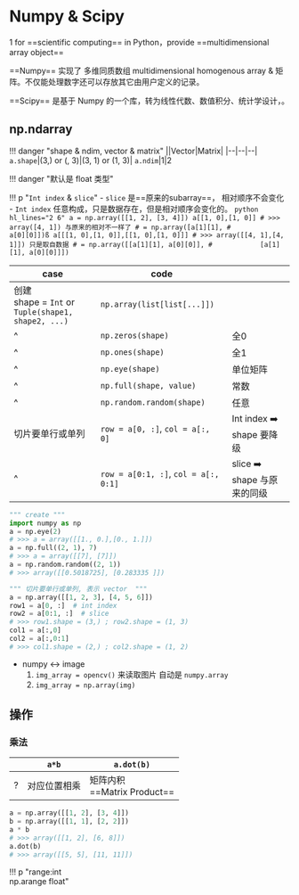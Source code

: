 # Numpy & Scipy
1
for ==scientific computing==  in Python，provide ==multidimensional array object==

==Numpy== 实现了 多维同质数组 multidimensional homogenous array & 矩阵。不仅能处理数字还可以存放其它由用户定义的记录。

==Scipy== 是基于 Numpy 的一个库，转为线性代数、数值积分、统计学设计，。

## np.ndarray

!!! danger "shape & ndim, vector & matrix"
    ||Vector|Matrix|
    |--|--|--|
    `a.shape`|(3,) or (, 3)|(3, 1) or (1, 3)|
    `a.ndim`|1|2

!!! danger "默认是 float 类型"

!!! p "`Int index` & `slice`"
    - `slice`
        是==原来的subarray==， 相对顺序不会变化
    - `Int index`
        任意构成，只是数据存在，但是相对顺序会变化的。
    ```python hl_lines="2 6"
    a = np.array([[1, 2], [3, 4]])
    a[[1, 0],[1, 0]]
    # >>> array([4, 1]) 与原来的相对不一样了
    # = np.array([a[1][1],
    #             a[0][0]])ß
    a[[[1, 0],[1, 0]],[[1, 0],[1, 0]]]
    # >>> array([[4, 1],[4, 1]]) 只是取自数据
    # = np.array([[a[1][1], a[0][0]],
    #            [a[1][1], a[0][0]]])
    ```

|case|code||
|--|--|--|
|创建<br> shape = `Int` or <br>`Tuple(shape1, shape2, ...)` |`np.array(list[list[...]])`||
|^|`np.zeros(shape)`|全0|
|^|`np.ones(shape)`|全1|
|^|`np.eye(shape)`|单位矩阵|
|^|`np.full(shape, value)`|常数|
|^|`np.random.random(shape)`|任意|
|切片要单行或单列|`row = a[0, :]`, `col = a[:, 0]`|Int index ➡️ shape 要降级|
|^|`row = a[0:1, :]`, `col = a[:, 0:1]`| slice ➡️ shape 与原来的同级|

```python
""" create """
import numpy as np
a = np.eye(2)
# >>> a = array([[1., 0.],[0., 1.]])
a = np.full((2, 1), 7)
# >>> a = array([[7], [7]])
a = np.random.random((2, 1))
# >>> array([[0.5018725], [0.283335 ]])

""" 切片要单行或单列, 表示 vector  """
a = np.array([[1, 2, 3], [4, 5, 6]])
row1 = a[0, :]  # int index
row2 = a[0:1, :]  # slice
# >>> row1.shape = (3,) ; row2.shape = (1, 3)
col1 = a[:,0]
col2 = a[:,0:1]
# >>> col1.shape = (2,) ; col2.shape = (1, 2)
```

- numpy ↔️ image
    1. `img_array = opencv()` 来读取图片 自动是 `numpy.array`
    2. `img_array = np.array(img)`

## 操作

### 乘法

||`a*b`|`a.dot(b)`|
|--|--|--|
|?|对应位置相乘|矩阵内积<br> ==Matrix Product==|

```python
a = np.array([[1, 2], [3, 4]])
b = np.array([[1, 1], [2, 2]])
a * b 
# >>> array([[1, 2], [6, 8]])
a.dot(b)
# >>> array([[5, 5], [11, 11]])
```

!!! p "range:int  <br> np.arange float"
